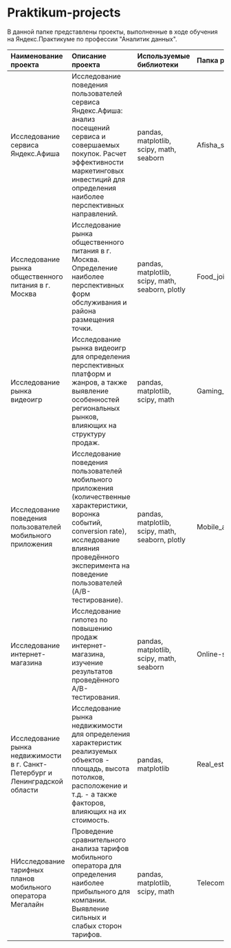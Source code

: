# Praktikum-projects

В данной папке представлены проекты, выполненные в ходе обучения на Яндекс.Практикуме по профессии "Аналитик данных".

|**Наименование проекта**         |**Описание проекта**          | **Используемые библиотеки** | **Папка размещения** |
|:--------------------------------|:-----------------------------|:----------------------------|:---------------------|
|Исследование сервиса Яндекс.Афиша|Исследование поведения пользователей сервиса Яндекс.Афиша: анализ посещений сервиса и совершаемых покупок. Расчет эффективности маркетинговых инвестиций для определения наиболее перспективных направлений.|pandas, matplotlib, scipy, math, seaborn|Afisha_sales_analysis|
|Исследование рынка общественного питания в г. Москва|Исследование рынка общественного питания в г. Москва. Определение наиболее перспективных форм обслуживания и района размещения точки.|pandas, matplotlib, scipy, math, seaborn, plotly| Food_joints_MSK |
|Исследование рынка видеоигр|Исследование рынка видеоигр для определения перспективных платформ и жанров, а также выявление особенностей региональных рынков, влияющих на структуру продаж.|pandas, matplotlib, scipy, math| Gaming_market |
|Исследование поведения пользователей мобильного приложения|Исследование поведения пользователей мобильного приложения (количественные характеристики, воронка событий, conversion rate), исследование влияния проведённого эксперимента на поведение пользователей (A/B-тестирование).| pandas, matplotlib, scipy, math, seaborn, plotly | Mobile_app_behavior_analysis|
|Исследование интернет-магазина|Исследование гипотез по повышению продаж интернет-магазина, изучение результатов проведённого A/B-тестирования.| pandas, matplotlib, scipy, math, seaborn |Online-shop_ab-testing |
|Исследование рынка недвижимости в г. Санкт-Петербург и Ленинградской области|Исследование рынка недвижимости для определения характеристик реализуемых объектов - площадь, высота потолков, расположение и т.д. - а также факторов, влияющих на их стоимость.| pandas, matplotlib | Real_estate_SPB |
|НИсследование тарифных планов мобильного оператора Мегалайн|Проведение сравнительного анализа тарифов мобильного оператора для определения наиболее прибыльного для компании. Выявление сильных и слабых сторон тарифов.| pandas, matplotlib, scipy, math | Telecom_analysis |

